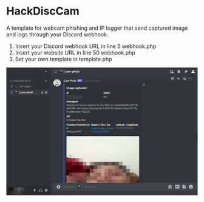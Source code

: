 # HackDiscCam
A template for webcam phishing and IP logger that send captured image and logs through your Discord webhook.

1. Insert your Discord webhook URL in line 5 webhook.php
2. Insert your website URL in line 50 webhook.php
3. Set your own template in template.php

![Screenshot](images/Screenshot.png)

